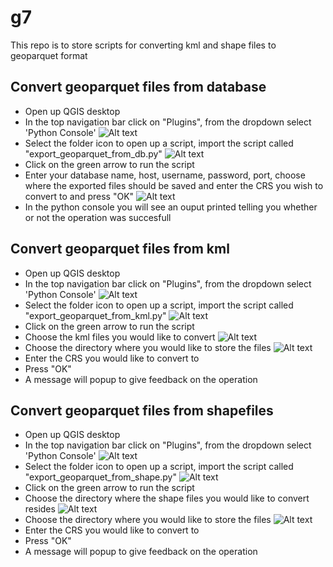 # g7
This repo is to store scripts for converting kml and shape files to geoparquet format

## Convert geoparquet files from database

- Open up QGIS desktop
- In the top navigation bar click on "Plugins", from the dropdown select 'Python Console'
![Alt text](images/step1.png)
- Select the folder icon to open up a script, import the script called "export_geoparquet_from_db.py"
![Alt text](images/step2.png)
- Click on the green arrow to run the script
- Enter your database name, host, username, password, port, choose where the exported files should be saved and enter the CRS you wish to convert to and press "OK"
![Alt text](images/step3.png)
- In the python console you will see an ouput printed telling you whether or not the operation was succesfull

## Convert geoparquet files from kml

- Open up QGIS desktop
- In the top navigation bar click on "Plugins", from the dropdown select 'Python Console'
![Alt text](images/step1.png)
- Select the folder icon to open up a script, import the script called "export_geoparquet_from_kml.py"
![Alt text](images/step2.png)
- Click on the green arrow to run the script
- Choose the kml files you would like to convert
![Alt text](images/step4.png)
- Choose the directory where you would like to store the files
![Alt text](images/step5.png)
- Enter the CRS you would like to convert to
- Press "OK"
- A message will popup to give feedback on the operation

## Convert geoparquet files from shapefiles

- Open up QGIS desktop
- In the top navigation bar click on "Plugins", from the dropdown select 'Python Console'
![Alt text](images/step1.png)
- Select the folder icon to open up a script, import the script called "export_geoparquet_from_shape.py"
![Alt text](images/step2.png)
- Click on the green arrow to run the script
- Choose the directory where the shape files you would like to convert resides
![Alt text](images/step4.png)
- Choose the directory where you would like to store the files
![Alt text](images/step5.png)
- Enter the CRS you would like to convert to
- Press "OK"
- A message will popup to give feedback on the operation